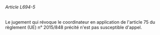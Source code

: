 ###### Article L694-5

Le jugement qui révoque le coordinateur en application de l'article 75 du règlement (UE) n° 2015/848 précité n'est pas susceptible d'appel.

